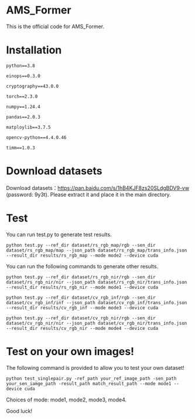 # AMS_Former
This is the official code for AMS_Former.
# Installation
```python==3.8```

```einops==0.3.0```

```cryptography==43.0.0```

```torch==2.3.0```

```numpy==1.24.4```

```pandas==2.0.3```

```matploylib==3.7.5```

```opencv-python==4.4.0.46```

```timm==1.0.3```
# Download datasets
Download datasets：https://pan.baidu.com/s/1hB4KJF8zs20SLdgBDV9-vw  (password: 9y3t). 
Please extract it and place it in the main directory.
# Test
You can run test.py to generate test results.

```python test.py --ref_dir dataset/rs_rgb_map/rgb --sen_dir dataset/rs_rgb_map/map --json_path dataset/rs_rgb_map/trans_info.json --result_dir results/rs_rgb_map --mode mode2 --device cuda```

You can run the following commands to generate other results.

```python test.py --ref_dir dataset/rs_rgb_nir/rgb --sen_dir dataset/rs_rgb_nir/nir --json_path dataset/rs_rgb_nir/trans_info.json --result_dir results/rs_rgb_nir --mode mode1 --device cuda```

```python test.py --ref_dir dataset/cv_rgb_inf/rgb --sen_dir dataset/cv_rgb_inf/inf --json_path dataset/cv_rgb_inf/trans_info.json --result_dir results/cv_rgb_inf --mode mode3 --device cuda```

```python test.py --ref_dir dataset/cv_rgb_nir/rgb --sen_dir dataset/cv_rgb_nir/nir --json_path dataset/cv_rgb_nir/trans_info.json --result_dir results/cv_rgb_nir --mode mode4 --device cuda```

# Test on your own images!
The following command is provided to allow you to test your own dataset!

```python test_singlepair.py -ref_path your_ref_image_path -sen_path your_sen_iamge_path -result_path match_result_path --mode mode1 --device cuda```

Choices of mode: mode1, mode2, mode3, mode4.

Good luck!
